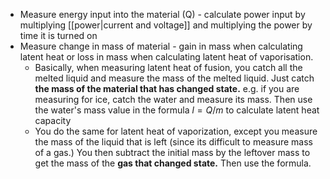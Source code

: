- Measure energy input into the material (Q) - calculate power input by multiplying [[power|current and voltage]] and multiplying the power by time it is turned on
- Measure change in mass of material - gain in mass when calculating latent heat or loss in mass when calculating latent heat of vaporisation.
	- Basically, when measuring latent heat of fusion, you catch all the melted liquid and measure the mass of the melted liquid. Just catch **the mass of the material that has changed state.** e.g. if you are measuring for ice, catch the water and measure its mass. Then use the water's mass value in the formula $l = Q/m$ to calculate latent heat capacity
	- You do the same for latent heat of vaporization, except you measure the mass of the liquid that is left (since its difficult to measure mass of a gas.) You then subtract the initial mass by the leftover mass to get the mass of the **gas that changed state.** Then use the formula.